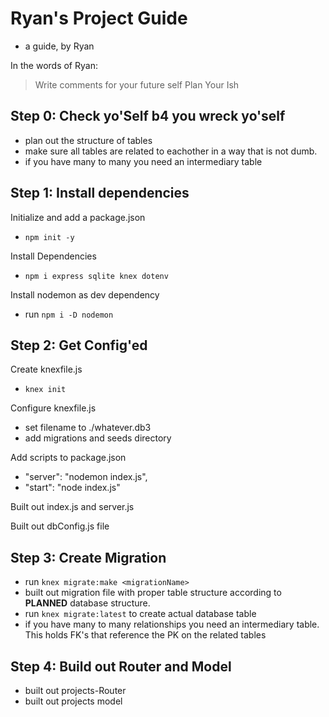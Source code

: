 # Ryan's Project Guide 
- a guide, by Ryan

In the words of Ryan:
> Write comments for your future self
> Plan Your Ish

## Step 0: Check yo'Self b4 you wreck yo'self
  
  - plan out the structure of tables 
  - make sure all tables are related to eachother in a way that is not dumb.
  - if you have many to many you need an intermediary table

## Step 1: Install dependencies
Initialize and add a package.json

  - `npm init -y`

Install Dependencies

  - `npm i express sqlite knex dotenv`

Install nodemon as dev dependency

  - run `npm i -D nodemon`

## Step 2: Get Config'ed

Create knexfile.js

  - `knex init`

Configure knexfile.js

  - set filename to ./whatever.db3
  - add migrations and seeds directory

Add scripts to package.json

  - "server": "nodemon index.js",
  - "start": "node index.js"

Built out index.js and server.js

Built out dbConfig.js file

## Step 3: Create Migration

- run `knex migrate:make <migrationName>`
- built out migration file with proper table structure according to **PLANNED** database structure.
- run `knex migrate:latest` to create actual database table
- if you have many to many relationships you need an intermediary table. This holds FK's that reference the PK on the related tables

## Step 4: Build out Router and Model

- built out projects-Router
- built out projects model